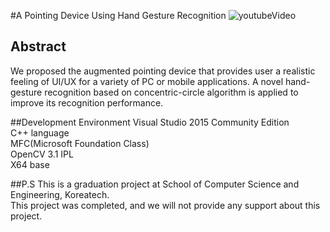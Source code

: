 #A Pointing Device Using Hand Gesture Recognition
![youtubeVideo](https://youtu.be/MEJw7ihrvu0)
## Abstract

We proposed the augmented pointing device that provides user a realistic feeling of UI/UX for a variety of PC or mobile applications. A novel hand-gesture recognition based on concentric-circle algorithm is applied to improve its recognition performance.  

##Development Environment
Visual Studio 2015 Community Edition  
C++ language  
MFC(Microsoft Foundation Class)  
OpenCV 3.1 IPL  
X64 base  

##P.S
This is a graduation project at School of Computer Science and Engineering, Koreatech.  
This project was completed, and we will not provide any support about this project.


